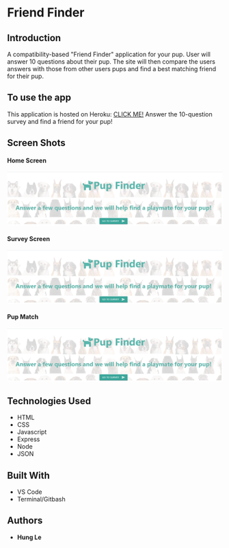 # Friend Finder

## Introduction

A compatibility-based "Friend Finder" application for your pup. User will answer 10 questions about their pup. The site will then compare the users answers with those from other users pups and find a best matching friend for their pup. 

## To use the app

This application is hosted on Heroku: [CLICK ME!](https://glacial-reef-11119.herokuapp.com/survey) Answer the 10-question survey and find a friend for your pup!

## Screen Shots

#### Home Screen
![Home](https://github.com/hungle913/FriendFinder/blob/master/app/public/Assets/images/Home.PNG?raw=true "Home Screen")

#### Survey Screen
![Survey](https://github.com/hungle913/FriendFinder/blob/master/app/public/Assets/images/Home.PNG?raw=true "Survey Screen")

#### Pup Match
![Match](https://github.com/hungle913/FriendFinder/blob/master/app/public/Assets/images/Home.PNG?raw=true "Pup Match")

## Technologies Used

* HTML
* CSS
* Javascript
* Express
* Node
* JSON

## Built With

* VS Code
* Terminal/Gitbash

## Authors

* **Hung Le**
